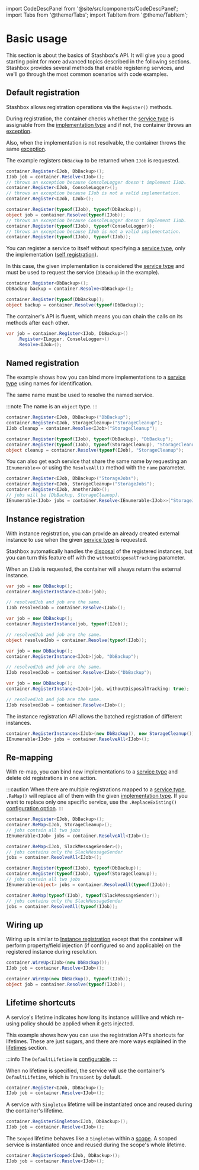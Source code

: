 import CodeDescPanel from '@site/src/components/CodeDescPanel';
import Tabs from '@theme/Tabs'; 
import TabItem from '@theme/TabItem';

# Basic usage

This section is about the basics of Stashbox's API. It will give you a good starting point for more advanced topics described in the following sections. 
Stashbox provides several methods that enable registering services, and we'll go through the most common scenarios with code examples.

## Default registration

<CodeDescPanel>
<div>

Stashbox allows registration operations via the `Register()` methods. 

During registration, the container checks whether the [service type](/docs/getting-started/glossary#service-type--implementation-type) is assignable from the [implementation type](/docs/getting-started/glossary#service-type--implementation-type) and if not, the container throws an [exception](/docs/diagnostics/validation#registration-validation). 

Also, when the implementation is not resolvable, the container throws the same [exception](/docs/diagnostics/validation#registration-validation).

The example registers `DbBackup` to be returned when `IJob` is requested.

</div>

<div>

<Tabs groupId="generic-runtime-apis">
<TabItem value="Generic API" label="Generic API">

```cs
container.Register<IJob, DbBackup>();
IJob job = container.Resolve<IJob>();
// throws an exception because ConsoleLogger doesn't implement IJob.
container.Register<IJob, ConsoleLogger>();
// throws an exception because IJob is not a valid implementation.
container.Register<IJob, IJob>();
```

</TabItem>
<TabItem value="Runtime type API" label="Runtime type API">

```cs
container.Register(typeof(IJob), typeof(DbBackup));
object job = container.Resolve(typeof(IJob));
// throws an exception because ConsoleLogger doesn't implement IJob.
container.Register(typeof(IJob), typeof(ConsoleLogger));
// throws an exception because IJob is not a valid implementation.
container.Register(typeof(IJob), typeof(IJob));
```

</TabItem>
</Tabs>
</div>
</CodeDescPanel>

<CodeDescPanel>
<div>

You can register a service to itself without specifying a [service type](/docs/getting-started/glossary#service-type--implementation-type), only the implementation ([self registration](/docs/getting-started/glossary#self-registration)). 

In this case, the given implementation is considered the [service type](/docs/getting-started/glossary#service-type--implementation-type) and must be used to request the service (`DbBackup` in the example).

</div>
<div>
<Tabs groupId="generic-runtime-apis">
<TabItem value="Generic API" label="Generic API">

```cs
container.Register<DbBackup>();
DbBackup backup = container.Resolve<DbBackup>();
```

</TabItem>
<TabItem value="Runtime type API" label="Runtime type API">

```cs
container.Register(typeof(DbBackup));
object backup = container.Resolve(typeof(DbBackup));
```
</TabItem>
</Tabs>
</div>
</CodeDescPanel>

<CodeDescPanel>

<div>

The container's API is fluent, which means you can chain the calls on its methods after each other.

</div>
<div>

```cs
var job = container.Register<IJob, DbBackup>()
    .Register<ILogger, ConsoleLogger>()
    .Resolve<IJob>();
```

</div>
</CodeDescPanel>

## Named registration

<CodeDescPanel>

<div>

The example shows how you can bind more implementations to a [service type](/docs/getting-started/glossary#service-type--implementation-type) using names for identification. 

The same name must be used to resolve the named service.

:::note
The name is an `object` type.
:::

</div>
<div>

<Tabs groupId="generic-runtime-apis">
<TabItem value="Generic API" label="Generic API">

```cs
container.Register<IJob, DbBackup>("DbBackup");
container.Register<IJob, StorageCleanup>("StorageCleanup");
IJob cleanup = container.Resolve<IJob>("StorageCleanup");
```

</TabItem>
<TabItem value="Runtime type API" label="Runtime type API">

```cs
container.Register(typeof(IJob), typeof(DbBackup), "DbBackup");
container.Register(typeof(IJob), typeof(StorageCleanup), "StorageCleanup");
object cleanup = container.Resolve(typeof(IJob), "StorageCleanup");
```

</TabItem>
</Tabs>
</div>
</CodeDescPanel>

<CodeDescPanel>
<div>

You can also get each service that share the same name by requesting an `IEnumerable<>` or using the `ResolveAll()` method with the `name` parameter.

</div>
<div>

```cs
container.Register<IJob, DbBackup>("StorageJobs");
container.Register<IJob, StorageCleanup>("StorageJobs");
container.Register<IJob, AnotherJob>();
// jobs will be [DbBackup, StorageCleanup].
IEnumerable<IJob> jobs = container.Resolve<IEnumerable<IJob>>("StorageJobs");
```

</div>
</CodeDescPanel>

## Instance registration

<CodeDescPanel>
<div>

With instance registration, you can provide an already created external instance to use when the given [service type](/docs/getting-started/glossary#service-type--implementation-type) is requested.

Stashbox automatically handles the [disposal](/docs/guides/scopes#disposal) of the registered instances, but you can turn this feature off with the `withoutDisposalTracking` parameter.

When an `IJob` is requested, the container will always return the external instance.

</div>
<div>
<Tabs groupId="generic-runtime-apis">
<TabItem value="Generic API" label="Generic API">

```cs
var job = new DbBackup();
container.RegisterInstance<IJob>(job);

// resolvedJob and job are the same.
IJob resolvedJob = container.Resolve<IJob>();
```

</TabItem>
<TabItem value="Runtime type API" label="Runtime type API">

```cs
var job = new DbBackup();
container.RegisterInstance(job, typeof(IJob));

// resolvedJob and job are the same.
object resolvedJob = container.Resolve(typeof(IJob));
```

</TabItem>
<TabItem value="Named" label="Named">

```cs
var job = new DbBackup();
container.RegisterInstance<IJob>(job, "DbBackup");

// resolvedJob and job are the same.
IJob resolvedJob = container.Resolve<IJob>("DbBackup");
```

</TabItem>
<TabItem value="No dispose" label="No dispose">

```cs
var job = new DbBackup();
container.RegisterInstance<IJob>(job, withoutDisposalTracking: true);

// resolvedJob and job are the same.
IJob resolvedJob = container.Resolve<IJob>();
```

</TabItem>
</Tabs>
</div>
</CodeDescPanel>

<CodeDescPanel>
<div>

The instance registration API allows the batched registration of different instances.

</div>
<div>

```cs
container.RegisterInstances<IJob>(new DbBackup(), new StorageCleanup());
IEnumerable<IJob> jobs = container.ResolveAll<IJob>();
```

</div>
</CodeDescPanel>

## Re-mapping

<CodeDescPanel>

<div>

With re-map, you can bind new implementations to a [service type](/docs/getting-started/glossary#service-type--implementation-type) and delete old registrations in one action. 

:::caution
When there are multiple registrations mapped to a [service type](/docs/getting-started/glossary#service-type--implementation-type), `.ReMap()` will replace all of them with the given [implementation type](/docs/getting-started/glossary#service-type--implementation-type). If you want to replace only one specific service, use the `.ReplaceExisting()` [configuration option](/docs/configuration/registration-configuration#replace).
:::

</div>
<div>

<Tabs groupId="generic-runtime-apis">
<TabItem value="Generic API" label="Generic API">

```cs
container.Register<IJob, DbBackup>();
container.ReMap<IJob, StorageCleanup>();
// jobs contain all two jobs
IEnumerable<IJob> jobs = container.ResolveAll<IJob>();

container.ReMap<IJob, SlackMessageSender>();
// jobs contains only the SlackMessageSender
jobs = container.ResolveAll<IJob>();
```

</TabItem>
<TabItem value="Runtime type API" label="Runtime type API">

```cs
container.Register(typeof(IJob), typeof(DbBackup));
container.Register(typeof(IJob), typeof(StorageCleanup));
// jobs contain all two jobs
IEnumerable<object> jobs = container.ResolveAll(typeof(IJob));

container.ReMap(typeof(IJob), typeof(SlackMessageSender));
// jobs contains only the SlackMessageSender
jobs = container.ResolveAll(typeof(IJob));
```

</TabItem>
</Tabs>
</div>
</CodeDescPanel>

## Wiring up
<CodeDescPanel>

<div>

Wiring up is similar to [Instance registration](#instance-registration) except that the container will perform property/field injection (if configured so and applicable) on the registered instance during resolution.

</div>
<div>

<Tabs groupId="generic-runtime-apis">
<TabItem value="Generic API" label="Generic API">

```cs
container.WireUp<IJob>(new DbBackup());
IJob job = container.Resolve<IJob>();
```

</TabItem>
<TabItem value="Runtime type API" label="Runtime type API">

```cs
container.WireUp(new DbBackup(), typeof(IJob));
object job = container.Resolve(typeof(IJob));
```

</TabItem>
</Tabs>
</div>
</CodeDescPanel>

## Lifetime shortcuts
<CodeDescPanel>

<div>
A service's lifetime indicates how long its instance will live and which re-using policy should be applied when it gets injected.

This example shows how you can use the registration API's shortcuts for lifetimes. These are just sugars, and there are more ways explained in the [lifetimes](/docs/guides/lifetimes) section.

:::info
The `DefaultLifetime` is [configurable](/docs/guides/lifetimes#default-lifetime).
:::

</div>
<div>

<Tabs groupId="generic-runtime-apis">
<TabItem value="Default" label="Default">

When no lifetime is specified, the service will use the container's `DefaultLifetime`, which is `Transient` by default.

```cs
container.Register<IJob, DbBackup>();
IJob job = container.Resolve<IJob>();
```

</TabItem>
<TabItem value="Singleton" label="Singleton">

A service with `Singleton` lifetime will be instantiated once and reused during the container's lifetime.
```cs
container.RegisterSingleton<IJob, DbBackup>();
IJob job = container.Resolve<IJob>();
```

</TabItem>
<TabItem value="Scoped" label="Scoped">

The `Scoped` lifetime behaves like a `Singleton` within a [scope](/docs/guides/scopes). 
A scoped service is instantiated once and reused during the scope's whole lifetime.
```cs
container.RegisterScoped<IJob, DbBackup>();
IJob job = container.Resolve<IJob>();
```

</TabItem>
</Tabs>
</div>
</CodeDescPanel>